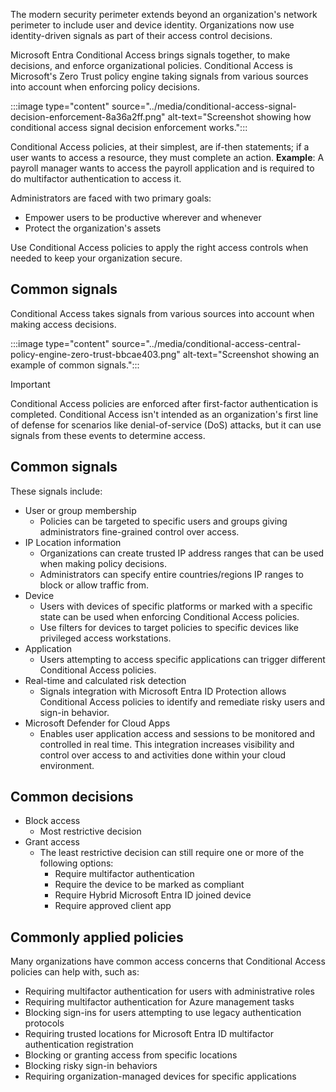 The modern security perimeter extends beyond an organization's network perimeter to include user and device identity. Organizations now use identity-driven signals as part of their access control decisions.<br>

Microsoft Entra Conditional Access brings signals together, to make decisions, and enforce organizational policies. Conditional Access is Microsoft's Zero Trust policy engine taking signals from various sources into account when enforcing policy decisions.

:::image type="content" source="../media/conditional-access-signal-decision-enforcement-8a36a2ff.png" alt-text="Screenshot showing how conditional access signal decision enforcement works.":::


Conditional Access policies, at their simplest, are if-then statements; if a user wants to access a resource, they must complete an action. **Example**: A payroll manager wants to access the payroll application and is required to do multifactor authentication to access it.

Administrators are faced with two primary goals:

 -  Empower users to be productive wherever and whenever
 -  Protect the organization's assets

Use Conditional Access policies to apply the right access controls when needed to keep your organization secure.

## Common signals

Conditional Access takes signals from various sources into account when making access decisions.

:::image type="content" source="../media/conditional-access-central-policy-engine-zero-trust-bbcae403.png" alt-text="Screenshot showing an example of common signals.":::


> [!IMPORTANT]
> Conditional Access policies are enforced after first-factor authentication is completed. Conditional Access isn't intended as an organization's first line of defense for scenarios like denial-of-service (DoS) attacks, but it can use signals from these events to determine access.

## Common signals

These signals include:

 -  User or group membership
     -  Policies can be targeted to specific users and groups giving administrators fine-grained control over access.
 -  IP Location information
     -  Organizations can create trusted IP address ranges that can be used when making policy decisions.
     -  Administrators can specify entire countries/regions IP ranges to block or allow traffic from.
 -  Device
     -  Users with devices of specific platforms or marked with a specific state can be used when enforcing Conditional Access policies.
     -  Use filters for devices to target policies to specific devices like privileged access workstations.
 -  Application
     -  Users attempting to access specific applications can trigger different Conditional Access policies.
 -  Real-time and calculated risk detection
     -  Signals integration with Microsoft Entra ID Protection allows Conditional Access policies to identify and remediate risky users and sign-in behavior.
 -  Microsoft Defender for Cloud Apps
     -  Enables user application access and sessions to be monitored and controlled in real time. This integration increases visibility and control over access to and activities done within your cloud environment.

## Common decisions

 -  Block access
     -  Most restrictive decision
 -  Grant access
     -  The least restrictive decision can still require one or more of the following options:
         -  Require multifactor authentication
         -  Require the device to be marked as compliant
         -  Require Hybrid Microsoft Entra ID joined device
         -  Require approved client app

## Commonly applied policies

Many organizations have common access concerns that Conditional Access policies can help with, such as:

 -  Requiring multifactor authentication for users with administrative roles
 -  Requiring multifactor authentication for Azure management tasks
 -  Blocking sign-ins for users attempting to use legacy authentication protocols
 -  Requiring trusted locations for Microsoft Entra ID multifactor authentication registration
 -  Blocking or granting access from specific locations
 -  Blocking risky sign-in behaviors
 -  Requiring organization-managed devices for specific applications

